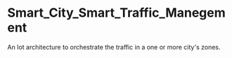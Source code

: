 # Smart_City_Smart_Traffic_Manegement
An Iot architecture to orchestrate the traffic in a one or more city's zones.
